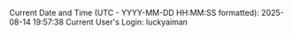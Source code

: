 Current Date and Time (UTC - YYYY-MM-DD HH:MM:SS formatted): 2025-08-14 19:57:38
Current User's Login: luckyaiman
